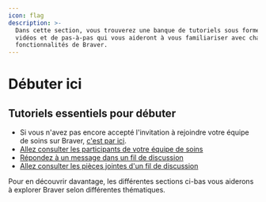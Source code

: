 ```yaml
---
icon: flag
description: >-
  Dans cette section, vous trouverez une banque de tutoriels sous forme de
  vidéos et de pas-à-pas qui vous aideront à vous familiariser avec chacune des
  fonctionnalités de Braver.
---
```


# Débuter ici

## Tutoriels essentiels pour débuter

* Si vous n'avez pas encore accepté l'invitation à rejoindre votre équipe de soins sur Braver, [c'est par ici](accepter-une-invitation.md).
* [Allez consulter les participants de votre équipe de soins](equipes-de-soins/voir-tous-les-participants-dune-equipe-de-soins-patient.md)
* [Répondez à un message dans un fil de discussion](fils-de-discussion/repondre-a-un-nouveau-message.md)
* [Allez consulter les pièces jointes d'un fil de discussion](fils-de-discussion/acceder-aux-pieces-jointes-dans-un-fil-de-discussion.md)

Pour en découvrir davantage, les différentes sections ci-bas vous aiderons à explorer Braver selon différentes thématiques.
